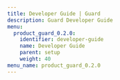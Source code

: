 ```yaml
---
title: Developer Guide | Guard
description: Guard Developer Guide
menu:
  product_guard_0.2.0:
    identifier: developer-guide
    name: Developer Guide
    parent: setup
    weight: 40
menu_name: product_guard_0.2.0
---
```


